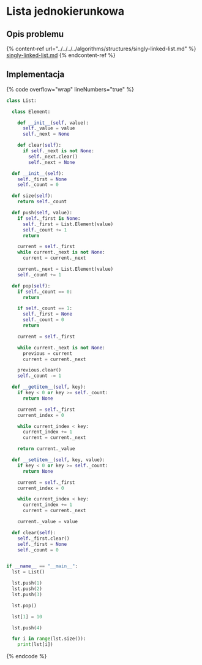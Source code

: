 # Lista jednokierunkowa

## Opis problemu

{% content-ref url="../../../../algorithms/structures/singly-linked-list.md" %}
[singly-linked-list.md](../../../../algorithms/structures/singly-linked-list.md)
{% endcontent-ref %}

## Implementacja

{% code overflow="wrap" lineNumbers="true" %}
```python
class List:

  class Element:

    def __init__(self, value):
      self._value = value
      self._next = None

    def clear(self):
      if self._next is not None:
        self._next.clear()
        self._next = None

  def __init__(self):
    self._first = None
    self._count = 0

  def size(self):
    return self._count

  def push(self, value):
    if self._first is None:
      self._first = List.Element(value)
      self._count += 1
      return

    current = self._first
    while current._next is not None:
      current = current._next

    current._next = List.Element(value)
    self._count += 1

  def pop(self):
    if self._count == 0:
      return

    if self._count == 1:
      self._first = None
      self._count = 0
      return

    current = self._first

    while current._next is not None:
      previous = current
      current = current._next

    previous.clear()
    self._count -= 1

  def __getitem__(self, key):
    if key < 0 or key >= self._count:
      return None

    current = self._first
    current_index = 0

    while current_index < key:
      current_index += 1
      current = current._next

    return current._value

  def __setitem__(self, key, value):
    if key < 0 or key >= self._count:
      return None

    current = self._first
    current_index = 0

    while current_index < key:
      current_index += 1
      current = current._next

    current._value = value

  def clear(self):
    self._first.clear()
    self._first = None
    self._count = 0


if __name__ == "__main__":
  lst = List()

  lst.push(1)
  lst.push(2)
  lst.push(3)

  lst.pop()

  lst[1] = 10

  lst.push(4)

  for i in range(lst.size()):
    print(lst[i])
```
{% endcode %}
